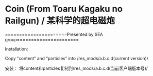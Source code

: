 ﻿# Coin (From Toaru Kagaku no Railgun) / 某科学的超电磁炮

======================Presented by SEA group======================



Installation: 

Copy "content" and "particles" into /res_mods/a.b.c.d(current version)/


安装：
将content和particles复制到/res_mods/a.b.c.d(当前客户端版本号)/

